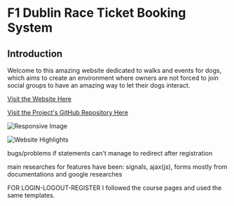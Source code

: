 # F1 Dublin Race Ticket Booking System

## Introduction

Welcome to this amazing website dedicated to walks and events for dogs, which aims to create an environment where owners are not forced to join social groups to have an amazing way to let their dogs interact.

[Visit the Website Here]()

[Visit the Project's GitHub Repository Here]()

![Responsive Image]()

![Website Highlights]()

bugs/problems
if statements
can't manage to redirect after registration

main researches for features have been: signals, ajax(js), forms mostly from documentations and google researches

FOR LOGIN-LOGOUT-REGISTER I followed the course pages and used the same templates.